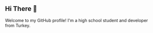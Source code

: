 <h2>Hi There 👋</h2>

<p>Welcome to my GitHub profile! I'm a high school student and developer from Turkey.</p>

